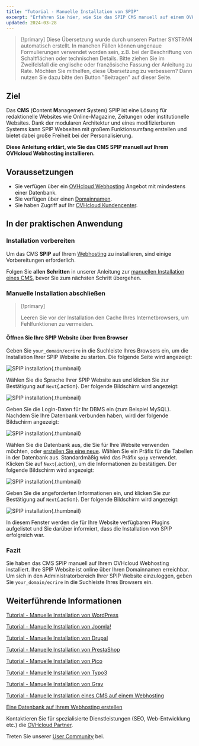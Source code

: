 ```yaml
---
title: "Tutorial - Manuelle Installation von SPIP"
excerpt: "Erfahren Sie hier, wie Sie das SPIP CMS manuell auf einem OVHcloud Webhosting installieren"
updated: 2024-03-28
---
```


> [!primary]
> Diese Übersetzung wurde durch unseren Partner SYSTRAN automatisch erstellt. In manchen Fällen können ungenaue Formulierungen verwendet worden sein, z.B. bei der Beschriftung von Schaltflächen oder technischen Details. Bitte ziehen Sie im Zweifelsfall die englische oder französische Fassung der Anleitung zu Rate. Möchten Sie mithelfen, diese Übersetzung zu verbessern? Dann nutzen Sie dazu bitte den Button "Beitragen" auf dieser Seite.
>

## Ziel

Das **CMS** (**C**ontent **M**anagement **S**ystem) SPIP ist eine Lösung für redaktionelle Websites wie Online-Magazine, Zeitungen oder institutionelle Websites. Dank der modularen Architektur und eines modifizierbaren Systems kann SPIP Webseiten mit großem Funktionsumfang erstellen und bietet dabei große Freiheit bei der Personalisierung.

**Diese Anleitung erklärt, wie Sie das CMS SPIP manuell auf Ihrem OVHcloud Webhosting installieren.**

## Voraussetzungen

- Sie verfügen über ein [OVHcloud Webhosting](/links/web/hosting) Angebot mit mindestens einer Datenbank.
- Sie verfügen über einen [Domainnamen](/links/web/domains).
- Sie haben Zugriff auf Ihr [OVHcloud Kundencenter](/links/manager).

## In der praktischen Anwendung

### Installation vorbereiten

Um das CMS **SPIP** auf Ihrem [Webhosting](/links/web/hosting) zu installieren, sind einige Vorbereitungen erforderlich.

Folgen Sie **allen Schritten** in unserer Anleitung zur [manuellen Installation eines CMS](/pages/web_cloud/web_hosting/cms_manual_installation), bevor Sie zum nächsten Schritt übergehen.

### Manuelle Installation abschließen

> [!primary]
>
> Leeren Sie vor der Installation den Cache Ihres Internetbrowsers, um Fehlfunktionen zu vermeiden.
>

#### Öffnen Sie Ihre SPIP Website über Ihren Browser

Geben Sie `your_domain/ecrire` in die Suchleiste Ihres Browsers ein, um die Installation Ihrer SPIP Website zu starten. Die folgende Seite wird angezeigt:

![SPIP installation](/pages/assets/screens/other/cms/spip/installation_first_step.png){.thumbnail}

Wählen Sie die Sprache Ihrer SPIP Website aus und klicken Sie zur Bestätigung auf `Next`{.action}. Der folgende Bildschirm wird angezeigt:

![SPIP installation](/pages/assets/screens/other/cms/spip/installation_second_step.png){.thumbnail}

Geben Sie die Login-Daten für Ihr DBMS ein (zum Beispiel MySQL). Nachdem Sie Ihre Datenbank verbunden haben, wird der folgende Bildschirm angezeigt:

![SPIP installation](/pages/assets/screens/other/cms/spip/installation_third_step.png){.thumbnail}

Wählen Sie die Datenbank aus, die Sie für Ihre Website verwenden möchten, oder [erstellen Sie eine neue](/pages/web_cloud/web_hosting/sql_create_database). Wählen Sie ein Präfix für die Tabellen in der Datenbank aus. Standardmäßig wird das Präfix `spip` verwendet. Klicken Sie auf `Next`{.action}, um die Informationen zu bestätigen. Der folgende Bildschirm wird angezeigt:

![SPIP installation](/pages/assets/screens/other/cms/spip/installation_fourth_step.png){.thumbnail}

Geben Sie die angeforderten Informationen ein, und klicken Sie zur Bestätigung auf `Next`{.action}. Der folgende Bildschirm wird angezeigt:

![SPIP installation](/pages/assets/screens/other/cms/spip/installation_fifth_step.png){.thumbnail}

In diesem Fenster werden die für Ihre Website verfügbaren Plugins aufgelistet und Sie darüber informiert, dass die Installation von SPIP erfolgreich war.

### Fazit

Sie haben das CMS SPIP manuell auf Ihrem OVHcloud Webhosting installiert. Ihre SPIP Website ist online über Ihren Domainnamen erreichbar. Um sich in den Administratorbereich Ihrer SPIP Website einzuloggen, geben Sie `your_domain/ecrire` in die Suchleiste Ihres Browsers ein.

## Weiterführende Informationen <a name="go-further"></a>

[Tutorial - Manuelle Installation von WordPress](/pages/web_cloud/web_hosting/cms_manual_installation_wordpress)

[Tutorial - Manuelle Installation von Joomla!](/pages/web_cloud/web_hosting/cms_manual_installation_joomla)

[Tutorial - Manuelle Installation von Drupal](/pages/web_cloud/web_hosting/cms_manual_installation_drupal)

[Tutorial - Manuelle Installation von PrestaShop](/pages/web_cloud/web_hosting/cms_manual_installation_prestashop)

[Tutorial - Manuelle Installation von Pico](/pages/web_cloud/web_hosting/cms_manual_installation_pico)

[Tutorial - Manuelle Installation von Typo3](/pages/web_cloud/web_hosting/cms_manual_installation_typo3)

[Tutorial - Manuelle Installation von Grav](/pages/web_cloud/web_hosting/cms_manual_installation_grav)

[Tutorial - Manuelle Installation eines CMS auf einem Webhosting](/pages/web_cloud/web_hosting/cms_manual_installation)

[Eine Datenbank auf Ihrem Webhosting erstellen](/pages/web_cloud/web_hosting/sql_create_database)
 
Kontaktieren Sie für spezialisierte Dienstleistungen (SEO, Web-Entwicklung etc.) die [OVHcloud Partner](/links/partner).
 
Treten Sie unserer [User Community](/links/community) bei.
